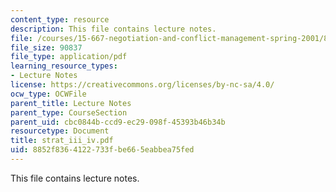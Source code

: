 ```yaml
---
content_type: resource
description: This file contains lecture notes.
file: /courses/15-667-negotiation-and-conflict-management-spring-2001/8852f8364122733fbe665eabbea75fed_strat_iii_iv.pdf
file_size: 90837
file_type: application/pdf
learning_resource_types:
- Lecture Notes
license: https://creativecommons.org/licenses/by-nc-sa/4.0/
ocw_type: OCWFile
parent_title: Lecture Notes
parent_type: CourseSection
parent_uid: cbc0844b-ccd9-ec29-098f-45393b46b34b
resourcetype: Document
title: strat_iii_iv.pdf
uid: 8852f836-4122-733f-be66-5eabbea75fed
---
```

This file contains lecture notes.